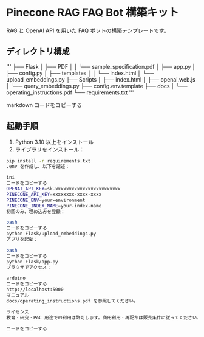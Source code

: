 # Pinecone RAG FAQ Bot 構築キット

RAG と OpenAI API を用いた FAQ ボットの構築テンプレートです。

## ディレクトリ構成

'''
├── Flask
│ ├── PDF
│ │ └── sample_specification.pdf
│ ├── app.py
│ ├── config.py
│ ├── templates
│ │ └── index.html
│ └── upload_embeddings.py
├── Scripts
│ ├── index.html
│ ├── openai.web.js
│ └── query_embeddings.py
├── config.env.template
├── docs
│ └── operating_instructions.pdf
└── requirements.txt
'''

markdown
コードをコピーする

## 起動手順

1. Python 3.10 以上をインストール
2. ライブラリをインストール：

```bash
pip install -r requirements.txt
.env を作成し、以下を記述：

ini
コードをコピーする
OPENAI_API_KEY=sk-xxxxxxxxxxxxxxxxxxxxxxxx
PINECONE_API_KEY=xxxxxxxx-xxxx-xxxx
PINECONE_ENV=your-environment
PINECONE_INDEX_NAME=your-index-name
初回のみ、埋め込みを登録：

bash
コードをコピーする
python Flask/upload_embeddings.py
アプリを起動：

bash
コードをコピーする
python Flask/app.py
ブラウザでアクセス：

arduino
コードをコピーする
http://localhost:5000
マニュアル
docs/operating_instructions.pdf を参照してください。

ライセンス
教育・研究・PoC 用途での利用は許可します。商用利用・再配布は販売条件に従ってください。

コードをコピーする
